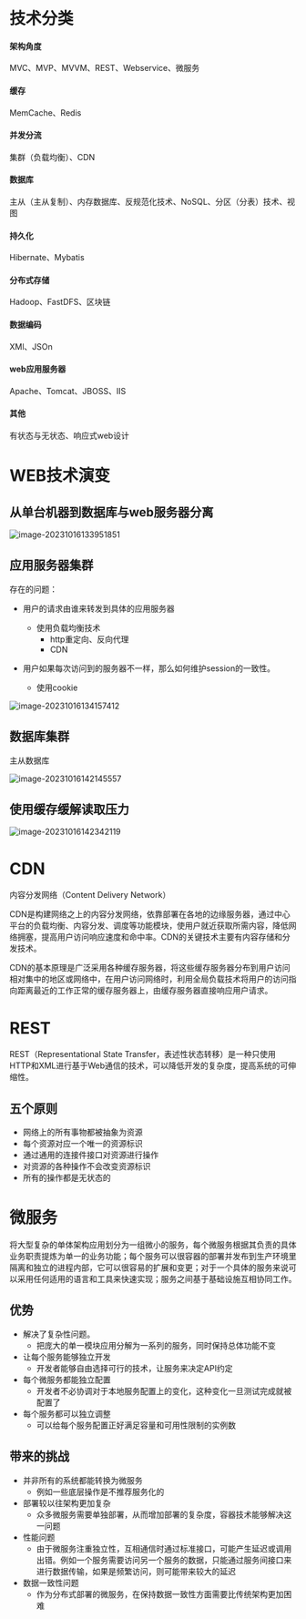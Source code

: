 # 技术分类

#### 架构角度

MVC、MVP、MVVM、REST、Webservice、微服务

#### 缓存

MemCache、Redis

#### 并发分流

集群（负载均衡）、CDN

#### 数据库

主从（主从复制）、内存数据库、反规范化技术、NoSQL、分区（分表）技术、视图

#### 持久化

Hibernate、Mybatis

#### 分布式存储

Hadoop、FastDFS、区块链

#### 数据编码

XMl、JSOn

#### web应用服务器

Apache、Tomcat、JBOSS、IIS

#### 其他

有状态与无状态、响应式web设计

# WEB技术演变

## 从单台机器到数据库与web服务器分离

![image-20231016133951851](1.7web应用开发.assets/image-20231016133951851.png)

## 应用服务器集群

存在的问题：

- 用户的请求由谁来转发到具体的应用服务器
  - 使用负载均衡技术
    - http重定向、反向代理
    - CDN

- 用户如果每次访问到的服务器不一样，那么如何维护session的一致性。
  - 使用cookie

![image-20231016134157412](1.7web应用开发.assets/image-20231016134157412.png)

## 数据库集群

主从数据库

![image-20231016142145557](1.7web应用开发.assets/image-20231016142145557.png)

## 使用缓存缓解读取压力

![image-20231016142342119](1.7web应用开发.assets/image-20231016142342119.png)

# CDN

内容分发网络（Content Delivery Network）

CDN是构建网络之上的内容分发网络，依靠部署在各地的边缘服务器，通过中心平台的负载均衡、内容分发、调度等功能模块，使用户就近获取所需内容，降低网络拥塞，提高用户访问响应速度和命中率。CDN的关键技术主要有内容存储和分发技术。

CDN的基本原理是广泛采用各种缓存服务器，将这些缓存服务器分布到用户访问相对集中的地区或网络中，在用户访问网络时，利用全局负载技术将用户的访问指向距离最近的工作正常的缓存服务器上，由缓存服务器直接响应用户请求。

# REST

REST（Representational State Transfer，表述性状态转移）是一种只使用HTTP和XML进行基于Web通信的技术，可以降低开发的复杂度，提高系统的可伸缩性。

## 五个原则

- 网络上的所有事物都被抽象为资源
- 每个资源对应一个唯一的资源标识
- 通过通用的连接件接口对资源进行操作
- 对资源的各种操作不会改变资源标识
- 所有的操作都是无状态的

# 微服务

将大型复杂的单体架构应用划分为一组微小的服务，每个微服务根据其负责的具体业务职责提炼为单一的业务功能；每个服务可以很容器的部署并发布到生产环境里隔离和独立的进程内部，它可以很容易的扩展和变更；对于一个具体的服务来说可以采用任何适用的语言和工具来快速实现；服务之间基于基础设施互相协同工作。

## 优势

- 解决了复杂性问题。
  - 把庞大的单一模块应用分解为一系列的服务，同时保持总体功能不变
- 让每个服务能够独立开发
  - 开发者能够自由选择可行的技术，让服务来决定API约定
- 每个微服务都能独立配置
  - 开发者不必协调对于本地服务配置上的变化，这种变化一旦测试完成就被配置了
- 每个服务都可以独立调整
  - 可以给每个服务配置正好满足容量和可用性限制的实例数

## 带来的挑战

- 并非所有的系统都能转换为微服务
  - 例如一些底层操作是不推荐服务化的
- 部署较以往架构更加复杂
  - 众多微服务需要单独部署，从而增加部署的复杂度，容器技术能够解决这一问题
- 性能问题
  - 由于微服务注重独立性，互相通信时通过标准接口，可能产生延迟或调用出错。例如一个服务需要访问另一个服务的数据，只能通过服务间接口来进行数据传输，如果是频繁访问，则可能带来较大的延迟
- 数据一致性问题
  - 作为分布式部署的微服务，在保持数据一致性方面需要比传统架构更加困难